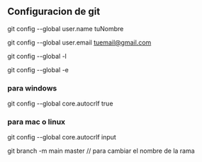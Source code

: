 ## Configuracion de git 

git config --global user.name tuNombre

git config --global user.email tuemail@gmail.com

git config --global -l

git config --global -e


### para windows
 git config --global core.autocrlf true

 ### para mac o linux
 git config --global core.autocrlf input

 git branch -m main master // para cambiar el nombre de la rama